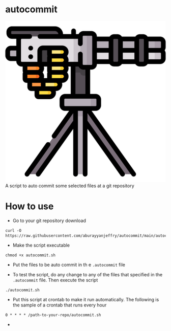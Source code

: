 # autocommit
![Alt text](img/machine-gun.png?raw=true "Title")
A script to auto commit  some selected files at a git repository

# How to use
- Go to your git repository download
```
curl -O https://raw.githubusercontent.com/aburayyanjeffry/autocommit/main/autocommit.sh
```

- Make the script executable
```
chmod +x autocommit.sh
```

- Put the files to be auto commit in th e `.autocommit` file

- To test the script, do any change to any of the files that specified in the `.autocommit` file. Then execute the script
```
./autocommit.sh
```

- Put this script at crontab to make it run automatically. The following is the sample of a crontab that runs every hour
```
0 * * * * /path-to-your-repo/autocommit.sh
```

- 
